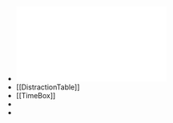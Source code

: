 - ![不可打扰：不分心的行为科学与习惯训练 (尼尔．埃亚尔) (z-lib.org).pdf](../assets/不可打扰：不分心的行为科学与习惯训练_(尼尔．埃亚尔)_(z-lib.org)_1669530025468_0.pdf)
- [[DistractionTable]]
- [[TimeBox]]
-
-
